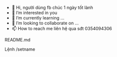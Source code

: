 - 👋 Hi, người dùng fb chúc 1 ngày tốt lành
- 👀 I’m interested in you 
- 🌱 I’m currently learning ...
- 💞️ I’m looking to collaborate on ...
- 📫 How to reach me liên hệ qua sđt 0354094306

<!---
0354094306/0354094306 is a ✨ special ✨ repository because its `README.md` (this file) appears on your GitHub profile.
You can click the Preview link to take a look at your changes.
--->README.md
Lệnh
/setname
